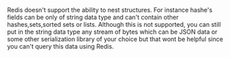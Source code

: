 Redis doesn't support the ability to nest structures. For instance hashe's fields can be only of string data type and can't contain other hashes,sets,sorted sets or lists. Although this is not supported, you can still put in the string data type any stream of bytes which can be JSON data or some other serialization library of your choice but that wont be helpful since you can't query this data using Redis. 
